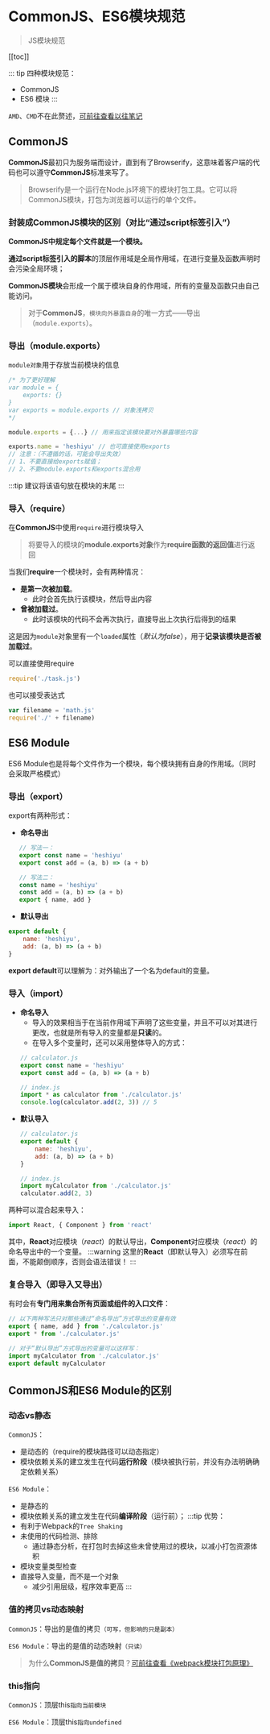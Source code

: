 # CommonJS、ES6模块规范
> JS模块规范

[[toc]]

::: tip
四种模块规范：
 - CommonJS
 - ES6 模块
:::

`AMD`、`CMD`不在此赘述，[可前往查看以往笔记](./AMDCMD.md)

## CommonJS
**CommonJS**最初只为服务端而设计，直到有了Browserify，这意味着客户端的代码也可以遵守**CommonJS**标准来写了。
> Browserify是一个运行在Node.js环境下的模块打包工具。它可以将CommonJS模块，打包为浏览器可以运行的单个文件。

### 封装成CommonJS模块的区别（对比“通过script标签引入”）
**CommonJS中规定每个文件就是一个模块。**

**通过script标签引入的脚本**的顶层作用域是全局作用域，在进行变量及函数声明时会污染全局环境；

**CommonJS模块**会形成一个属于模块自身的作用域，所有的变量及函数只由自己能访问。
> 对于**CommonJS**，`模块向外暴露自身`的唯一方式——导出（`module.exports`）。

### 导出（module.exports）
`module对象`用于存放当前模块的信息
```js
/* 为了更好理解
var module = {
    exports: {}
}
var exports = module.exports // 对象浅拷贝
*/

module.exports = {...} // 用来指定该模块要对外暴露哪些内容

exports.name = 'heshiyu' // 也可直接使用exports
// 注意：（不遵循的话，可能会导出失效）
// 1、不要直接给exports赋值；
// 2、不要module.exports和exports混合用
```
:::tip
建议将该语句放在模块的末尾
:::

### 导入（require）
在**CommonJS**中使用`require`进行模块导入
 > 将要导入的模块的**module.exports对象**作为**require函数的返回值**进行返回

当我们**require**一个模块时，会有两种情况：
 - **是第一次被加载**。
    - 此时会首先执行该模块，然后导出内容
 - **曾被加载过**。
    - 此时该模块的代码不会再次执行，直接导出上次执行后得到的结果

这是因为`module`对象里有一个`loaded`属性（*默认为false*），用于**记录该模块是否被加载过**。

可以直接使用require
```js
require('./task.js')
```

也可以接受表达式
```js
var filename = 'math.js'
require('./' + filename)
```

## ES6 Module
ES6 Module也是将每个文件作为一个模块，每个模块拥有自身的作用域。（同时会采取严格模式）

### 导出（export）
export有两种形式：
 - **命名导出**
 ```js
    // 写法一：
    export const name = 'heshiyu'
    export const add = (a, b) => (a + b)

    // 写法二：
    const name = 'heshiyu'
    const add = (a, b) => (a + b)
    export { name, add }
 ```
 - **默认导出**
 ```js
 export default {
     name: 'heshiyu',
     add: (a, b) => (a + b)
 }
 ```
**export default**可以理解为：对外输出了一个名为default的变量。

### 导入（import）
 - **命名导入**
    - 导入的效果相当于在当前作用域下声明了这些变量，并且不可以对其进行更改，也就是所有导入的变量都是**只读**的。
    - 在导入多个变量时，还可以采用整体导入的方式：
    ```js
    // calculator.js
    export const name = 'heshiyu'
    export const add = (a, b) => (a + b)

    // index.js
    import * as calculator from './calculator.js'
    console.log(calculator.add(2, 3)) // 5
    ```
 - **默认导入**
    ```js
    // calculator.js
    export default {
        name: 'heshiyu',
        add: (a, b) => (a + b)
    }

    // index.js
    import myCalculator from './calculator.js'
    calculator.add(2, 3)
    ```

两种可以混合起来导入：
```js
import React, { Component } from 'react'
```
其中，**React**对应模块（*react*）的默认导出，**Component**对应模块（*react*）的命名导出中的一个变量。
:::warning
这里的**React**（即默认导入）必须写在前面，不能颠倒顺序，否则会语法错误！
:::

### 复合导入（即导入又导出）
有时会有**专门用来集合所有页面或组件的入口文件**：
```js
// 以下两种写法只对那些通过“命名导出”方式导出的变量有效
export { name, add } from './calculator.js'
export * from './calculator.js'

// 对于“默认导出”方式导出的变量可以这样写：
import myCalculator from './calculator.js'
export default myCalculator
```

## CommonJS和ES6 Module的区别
### 动态vs静态
`CommonJS`：
 - 是动态的（require的模块路径可以动态指定）
 - 模块依赖关系的建立发生在代码**运行阶段**（模块被执行前，并没有办法明确确定依赖关系）

`ES6 Module`：
 - 是静态的
 - 模块依赖关系的建立发生在代码**编译阶段**（运行前）；
 :::tip
 优势：
  - 有利于Webpack的`Tree Shaking`
  - 未使用的代码检测、排除
    - 通过静态分析，在打包时去掉这些未曾使用过的模块，以减小打包资源体积
  - 模块变量类型检查
  - 直接导入变量，而不是一个对象
    - 减少引用层级，程序效率更高
 :::

### 值的拷贝vs动态映射
`CommonJS`：导出的是值的拷贝`（可写，但影响的只是副本）`

`ES6 Module`：导出的是值的动态映射`（只读）`
> 为什么**CommonJS是值的拷贝**？[可前往查看《webpack模块打包原理》](./../note/webpack-experience/README.md#webpack模块打包原理)

### this指向
`CommonJS`：顶层this`指向当前模块`

`ES6 Module`：顶层this`指向undefined`